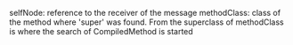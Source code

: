 selfNode: reference to the receiver of the message
methodClass: class of the method where 'super' was found. From the superclass of methodClass is where the search of CompiledMethod is started 